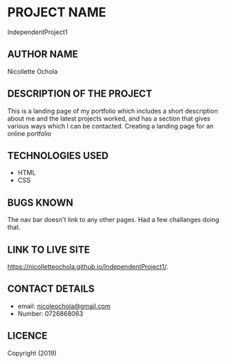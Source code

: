 # PROJECT NAME
IndependentProject1
## AUTHOR NAME
Nicollette Ochola
## DESCRIPTION OF THE PROJECT
This is a landing page of my portfolio which includes a short description about me and the latest projects worked, and has a section that gives various ways which I can be contacted.
Creating a landing page for an online portfolio
## TECHNOLOGIES USED
- HTML
- CSS
## BUGS KNOWN
The nav bar doesn't link to any other pages. Had a few challanges doing that.
## LINK TO LIVE SITE
https://nicolletteochola.github.io/IndependentProject1/.
## CONTACT DETAILS
- email: nicoleochola@gmail.com
- Number: 0726868063
## LICENCE
Copyright (2019)

